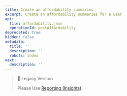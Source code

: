 ```yaml
---
title: Create an affordability summaries
excerpt: Create an affordability summaries for a user
api:
  file: affordability.json
  operationId: postAffordability
deprecated: true
hidden: false
metadata:
  title: ''
  description: ''
  robots: index
next:
  description: ''
---
```

> 📘 Legacy Version  
> 
> Please Use [Reporting (Insights)](https://api.basiq.io/reference/createreport)